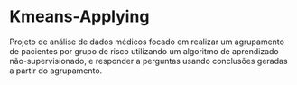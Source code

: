# Kmeans-Applying
Projeto de análise de dados médicos focado em realizar um agrupamento de pacientes por grupo de risco utilizando um algoritmo de aprendizado não-supervisionado, e responder a perguntas usando conclusões geradas a partir do agrupamento.
